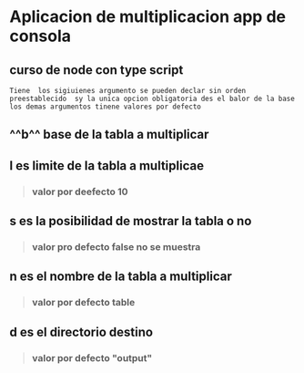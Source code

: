 # Aplicacion de multiplicacion app de consola 

## curso de node con type script 

    Tiene  los sigiuienes argumento se pueden declar sin orden preestablecido  sy la unica opcion obligatoria des el balor de la base los demas argumentos tinene valores por defecto 

## ^^b^^ base de la tabla a multiplicar
## l es limite de la tabla a multiplicae 
>### valor por deefecto 10 
## s es la posibilidad de mostrar la tabla o no  
>### valor pro defecto false no se muestra 
## n es el nombre de la tabla a multiplicar  
>### valor por defecto table
## d es el directorio destino  
>### valor por defecto "output"


